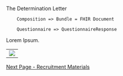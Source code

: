 The Determination Letter

		Composition => Bundle = FHIR Document

		Questionnaire => QuestionnaireResponse
		
Lorem Ipsum.

<table><tr><td><img src="determination.png" /></td></tr></table>

[Next Page - Recruitment Materials](RecruitmentMaterials.html)